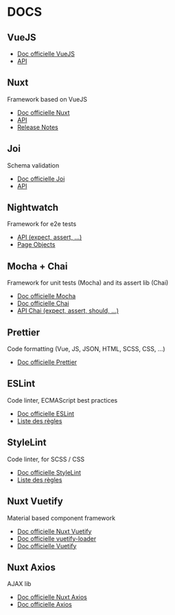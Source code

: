 # DOCS

## VueJS

- [Doc officielle VueJS](https://vuejs.org/v2/guide/)
- [API](https://vuejs.org/v2/api/)

## Nuxt

Framework based on VueJS

- [Doc officielle Nuxt](https://nuxtjs.org/guide)
- [API](https://nuxtjs.org/api)
- [Release Notes](https://nuxtjs.org/guide/release-notes)

## Joi

Schema validation

- [Doc officielle Joi](https://github.com/hapijs/joi)
- [API](https://github.com/hapijs/joi/blob/v16.0.0-rc2/API.md)

## Nightwatch

Framework for e2e tests

- [API (expect, assert, ...)](https://nightwatchjs.org/api)
- [Page Objects](https://nightwatchjs.org/guide#working-with-page-objects)

## Mocha + Chai

Framework for unit tests (Mocha) and its assert lib (Chai)

- [Doc officielle Mocha](https://mochajs.org/#getting-started)
- [Doc officielle Chai](https://www.chaijs.com/guide/styles/)
- [API Chai (expect, assert, should, ...)](https://www.chaijs.com/api/)

## Prettier

Code formatting (Vue, JS, JSON, HTML, SCSS, CSS, ...)

- [Doc officielle Prettier](https://prettier.io/docs/en/index.html)

## ESLint

Code linter, ECMAScript best practices

- [Doc officielle ESLint](https://eslint.org/docs/user-guide/getting-started)
- [Liste des règles](https://eslint.org/docs/rules/)

## StyleLint

Code linter, for SCSS / CSS

- [Doc officielle StyleLint](https://stylelint.io/)
- [Liste des règles](https://stylelint.io/user-guide/rules/)

## Nuxt Vuetify

Material based component framework

- [Doc officielle Nuxt Vuetify](https://github.com/nuxt-community/vuetify-module#readme)
- [Doc officielle vuetify-loader](https://github.com/vuetifyjs/vuetify-loader#readme)
- [Doc officielle Vuetify](https://vuetifyjs.com/en/getting-started/quick-start)

## Nuxt Axios

AJAX lib

- [Doc officielle Nuxt Axios](https://axios.nuxtjs.org/)
- [Doc officielle Axios](https://github.com/axios/axios#readme)
